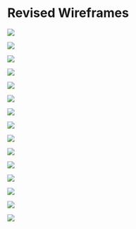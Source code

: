# Revised Wireframes
![](https://alycaito.github.io/portfolio/wireframe1.png)

![](https://alycaito.github.io/portfolio/wireframe2.png)

![](https://alycaito.github.io/portfolio/wireframe3.png)

![](https://alycaito.github.io/portfolio/wireframe4.png)

![](https://alycaito.github.io/portfolio/wireframe5.png)

![](https://alycaito.github.io/portfolio/wireframe6.png)

![](https://alycaito.github.io/portfolio/wireframe7.png)

![](https://alycaito.github.io/portfolio/wireframe8.png)

![](https://alycaito.github.io/portfolio/wireframe9.png)

![](https://alycaito.github.io/portfolio/wireframe10.png)

![](https://alycaito.github.io/portfolio/wireframe11.png)

![](https://alycaito.github.io/portfolio/wireframe12.png)

![](https://alycaito.github.io/portfolio/wireframe13.png)

![](https://alycaito.github.io/portfolio/wireframe14.png)

![](https://alycaito.github.io/portfolio/wireframe15.png)



